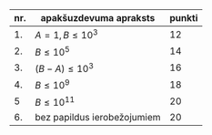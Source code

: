 | nr. | apakšuzdevuma apraksts      | punkti |
|-----|-----------------------------|--------|
| 1.  | $A=1, B\leq 10^3$           | 12     |
| 2.  | $B \leq 10^5$               | 14     |
| 3.  | $(B-A)\leq 10^3$            | 16     |
| 4.  | $B \leq 10^9$               | 18     |
| 5   | $B \leq 10^{11}$            | 20     |
| 6.  | bez papildus ierobežojumiem | 20     |